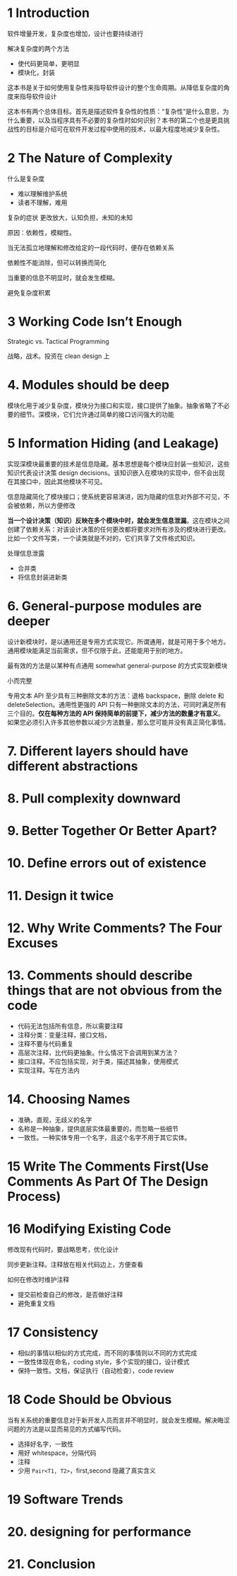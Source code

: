 
# 1 Introduction

软件增量开发，复杂度也增加，设计也要持续进行

解决复杂度的两个方法
- 使代码更简单，更明显
- 模块化，封装

这本书是关于如何使用复杂性来指导软件设计的整个生命周期。从降低复杂度的角度来指导软件设计

这本书有两个总体目标。首先是描述软件复杂性的性质：“复杂性”是什么意思，为什么重要，以及当程序具有不必要的复杂性时如何识别？本书的第二个也是更具挑战性的目标是介绍可在软件开发过程中使用的技术，以最大程度地减少复杂性。

# 2 The Nature of Complexity

什么是复杂度

- 难以理解维护系统
- 读者不理解，难用

复杂的症状
更改放大，认知负担，未知的未知

原因：依赖性，模糊性。

当无法孤立地理解和修改给定的一段代码时，便存在依赖关系

依赖性不能消除，但可以转换而简化

当重要的信息不明显时，就会发生模糊。

避免复杂度积累

# 3 Working Code Isn’t Enough
Strategic vs. Tactical Programming

战略，战术。投资在 clean design 上

# 4. Modules should be deep 
模块化用于减少复杂度，模块分为接口和实现，接口提供了抽象。抽象省略了不必要的细节。深模块，它们允许通过简单的接口访问强大的功能

# 5 Information Hiding (and Leakage)
实现深模块最重要的技术是信息隐藏。基本思想是每个模块应封装一些知识，这些知识代表设计决策 design decisions。该知识嵌入在模块的实现中，但不会出现在其接口中，因此其他模块不可见。

信息隐藏简化了模块接口；使系统更容易演进，因为隐藏的信息对外部不可见，不会被依赖，所以方便修改

**当一个设计决策（知识）反映在多个模块中时，就会发生信息泄漏**。这在模块之间创建了依赖关系：对该设计决策的任何更改都将要求对所有涉及的模块进行更改。比如一个文件写类，一个读类就是不对的，它们共享了文件格式知识。

处理信息泄露
- 合并类
- 将信息封装进新类

# 6. General-purpose modules are deeper
设计新模块时，是以通用还是专用方式实现它。所谓通用，就是可用于多个地方。通用模块能满足当前需求，但不仅限于此，还能能用于别的地方。

最有效的方法是以某种有点通用 somewhat general-purpose 的方式实现新模块

小而完整

专用文本 API 至少具有三种删除文本的方法：退格 backspace，删除 delete 和 deleteSelection。通用性更强的 API 只有一种删除文本的方法，可同时满足所有三个目的。**仅在每种方法的 API 保持简单的前提下，减少方法的数量才有意义**。如果您必须引入许多其他参数以减少方法数量，那么您可能并没有真正简化事情。

# 7. Different layers should have different abstractions 

# 8. Pull complexity downward 

# 9. Better Together Or Better Apart?

# 10. Define errors out of existence

# 11. Design it twice

# 12. Why Write Comments? The Four Excuses

# 13. Comments should describe things that are not obvious from the code 

- 代码无法包括所有信息，所以需要注释
- 注释分类：变量注释，接口文档，
- 注释不要与代码重复
- 高层次注释，比代码更抽象。什么情况下会调用到某方法？
- 接口注释。不应包括实现，对于类，描述其抽象，使用模式
- 实现注释。写在方法内


# 14. Choosing Names
- 准确，直观，无歧义的名字
- 名称是一种抽象，提供底层实体最重要的，而忽略一些细节
- 一致性。一种实体专用一个名字，且这个名字不用于其它实体。


# 15 Write The Comments First(Use Comments As Part Of The Design Process)

# 16 Modifying Existing Code

修改现有代码时，要战略思考，优化设计

同步更新注释。注释放在相关代码边上，方便查看

如何在修改时维护注释
- 提交前检查自己的修改，是否做好注释
- 避免重复文档
# 17 Consistency

- 相似的事情以相似的方式完成，而不同的事情则以不同的方式完成
- 一致性体现在命名，coding style，多个实现的接口，设计模式
- 保持一致性。文档，保证执行（自动检查），code review

# 18 Code Should be Obvious

当有关系统的重要信息对于新开发人员而言并不明显时，就会发生模糊。解决晦涩问题的方法是以显而易见的方式编写代码。

- 选择好名字，一致性
- 用好 whitespace，分隔代码
- 注释
- 少用 `Pair<T1, T2>`，first,second 隐藏了真实含义

# 19 Software Trends
# 20. designing for performance
# 21. Conclusion